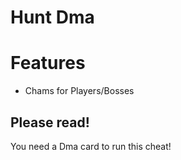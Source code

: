# Hunt Dma


# Features
- Chams for Players/Bosses
  

## Please read!
You need a Dma card to run this cheat!
